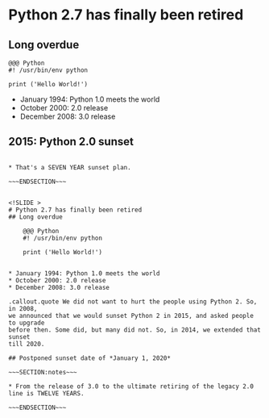 <!SLIDE >
# Python 2.7 has finally been retired
## Long overdue

    @@@ Python
    #! /usr/bin/env python

    print ('Hello World!')


* January 1994: Python 1.0 meets the world
* October 2000: 2.0 release
* December 2008: 3.0 release

## 2015: Python 2.0 sunset

~~~SECTION:notes~~~

* That's a SEVEN YEAR sunset plan.

~~~ENDSECTION~~~


<!SLIDE >
# Python 2.7 has finally been retired
## Long overdue

    @@@ Python
    #! /usr/bin/env python

    print ('Hello World!')


* January 1994: Python 1.0 meets the world
* October 2000: 2.0 release
* December 2008: 3.0 release

.callout.quote We did not want to hurt the people using Python 2. So, in 2008,
we announced that we would sunset Python 2 in 2015, and asked people to upgrade
before then. Some did, but many did not. So, in 2014, we extended that sunset
till 2020.

## Postponed sunset date of *January 1, 2020*

~~~SECTION:notes~~~

* From the release of 3.0 to the ultimate retiring of the legacy 2.0 line is TWELVE YEARS.

~~~ENDSECTION~~~
